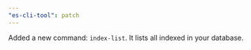 ```yaml
---
"es-cli-tool": patch
---
```


Added a new command: `index-list`. It lists all indexed in your database.
